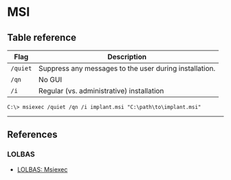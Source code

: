 # MSI

## Table reference

| Flag     | Description                                            |
| -------- | ------------------------------------------------------ |
| `/quiet` | Suppress any messages to the user during installation. |
| `/qn`    | No GUI                                                 |
| `/i`     | Regular (vs. administrative) installation              |

```
C:\> msiexec /quiet /qn /i implant.msi "C:\path\to\implant.msi"
```

---
## References

### LOLBAS

- [LOLBAS: Msiexec](https://lolbas-project.github.io/lolbas/Binaries/Msiexec/)